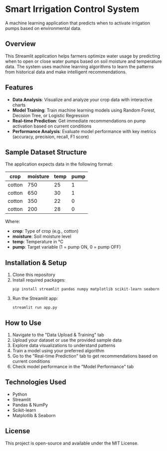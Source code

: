 # Smart Irrigation Control System

A machine learning application that predicts when to activate irrigation pumps based on environmental data.

## Overview

This Streamlit application helps farmers optimize water usage by predicting when to open or close water pumps based on soil moisture and temperature data. The system uses machine learning algorithms to learn the patterns from historical data and make intelligent recommendations.

## Features

- **Data Analysis**: Visualize and analyze your crop data with interactive charts
- **Model Training**: Train machine learning models using Random Forest, Decision Tree, or Logistic Regression
- **Real-time Prediction**: Get immediate recommendations on pump activation based on current conditions
- **Performance Analysis**: Evaluate model performance with key metrics (accuracy, precision, recall, F1 score)

## Sample Dataset Structure

The application expects data in the following format:

| crop    | moisture | temp | pump |
|---------|----------|------|------|
| cotton  | 750      | 25   | 1    |
| cotton  | 650      | 30   | 1    |
| cotton  | 350      | 22   | 0    |
| cotton  | 200      | 28   | 0    |

Where:
- **crop**: Type of crop (e.g., cotton)
- **moisture**: Soil moisture level
- **temp**: Temperature in °C
- **pump**: Target variable (1 = pump ON, 0 = pump OFF)

## Installation & Setup

1. Clone this repository
2. Install required packages:
   ```
   pip install streamlit pandas numpy matplotlib scikit-learn seaborn
   ```
3. Run the Streamlit app:
   ```
   streamlit run app.py
   ```

## How to Use

1. Navigate to the "Data Upload & Training" tab
2. Upload your dataset or use the provided sample data
3. Explore data visualizations to understand patterns
4. Train a model using your preferred algorithm
5. Go to the "Real-time Prediction" tab to get recommendations based on current conditions
6. Check model performance in the "Model Performance" tab

## Technologies Used

- Python
- Streamlit
- Pandas & NumPy
- Scikit-learn
- Matplotlib & Seaborn

## License

This project is open-source and available under the MIT License.